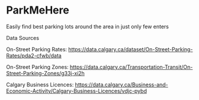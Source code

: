 # ParkMeHere

Easily find best parking lots around the area in just only few enters

Data Sources

On-Street Parking Rates: https://data.calgary.ca/dataset/On-Street-Parking-Rates/pda2-cfwb/data

On-Street Parking Zones: https://data.calgary.ca/Transportation-Transit/On-Street-Parking-Zones/g33j-xi2h

Calgary Business Licences: https://data.calgary.ca/Business-and-Economic-Activity/Calgary-Business-Licences/vdjc-pybd
